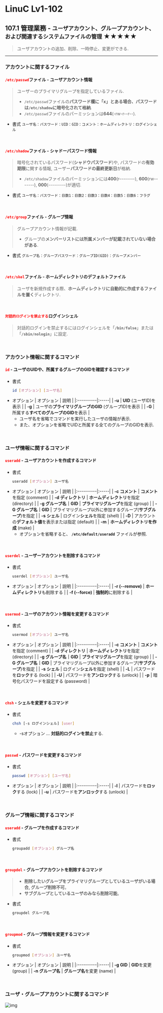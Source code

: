 # LinuC Lv1-102
## 107.1 管理業務 - `ユーザアカウント、グループアカウント、および関連するシステムファイルの管理` ★★★★★
> ユーザアカウントの追加、削除、一時停止、変更ができる.
---
### アカウントに関するファイル
#### <span style="color: red; ">**`/etc/passwd`**</span>ファイル - ユーザアカウント情報
> ユーザーのプライマリグループを指定しているファイル.
>- `/etc/passwd`ファイルの**パスワード欄に「x」とある場合、パスワードは`/etc/shadow`に暗号化されて格納**.
>- `/etc/passwd`ファイルのパーミッションは**644**(-rw-r--r--).
- 書式
    `ユーザ名：パスワード：UID：GID：コメント：ホームディレクトリ：ログインシェル`

</br>

#### <span style="color: red; ">**`/etc/shadow`**</span>ファイル - シャドーパスワード情報
> 暗号化されているパスワード(**シャドウパスワード**)や, パスワードの**有効期限**に関する情報, ユーザー**パスワードの最終更新日**が格納.
>- `/etc/shadow`ファイルのパーミッションには**400**(r--------), **600**(rw-------), **000**(---------)が適切.
- 書式
    `ユーザ名：パスワード：日数1：日数2：日数3：日数4：日数5：日数6：フラグ`

</br>

#### <span style="color: red; ">**`/etc/group`**</span>ファイル - グループ情報
> グループアカウント情報が記載.
>- グループの**メンバーリストには所属メンバーが記載されていない場合がある**.
- 書式
    `グループ名：グループパスワード：グループID(GID)：グループメンバー`

</br>

#### <span style="color: red; ">**`/etc/skel`**</span>ファイル - ホームディレクトリのデフォルトファイル
> ユーザを新規作成する際、**ホームディレクトリに自動的に作成するファイルを置く**ディレクトリ.

</br>

#### <span style="color: red; ">**`対話的ログインを禁止する`**</span>ログインシェル
> 対話的ログインを禁止するにはログインシェルを「**`/bin/false`**」または「**`/sbin/nologin`**」に設定.

</br>

### アカウント情報に関するコマンド
#### <span style="color: red; ">**`id`**</span> - ユーザのUIDや、所属するグループのGIDを確認するコマンド
- 書式
    ```sh
    id [オプション] [ユーザ名]
    ```
- オプション
    | オプション | 説明 |
    |:----------|:-----|
    | **-u** | **UID** (ユーザID)を表示 |
    | **-g** | ユーザの**プライマリグループのGID** (グループID)を表示 |
    | **-G** | 所属する**すべてのグループのGID**を表示 |
    - ユーザ名を省略でコマンドを実行したユーザの情報が表示.
    - また、オプションを省略でUIDと所属する全てのグループのGIDを表示.

</br>

### ユーザ情報に関するコマンド
#### <span style="color: red; ">**`useradd`**</span> - ユーザアカウントを作成するコマンド
- 書式
    ```sh
    useradd [オプション] ユーザ名
    ```
- オプション
    | オプション | 説明 |
    |:----------|:-----|
    | **-c コメント** | **コメント**を指定 (comment) |
    | **-d ディレクトリ** | **ホームディレクトリ**を指定 (directory) |
    | **-g グループ名｜GID** | **プライマリグループ**を指定 (group) |
    | **-G グループ名｜GID** | プライマリグループ以外に参加するグループ(**サブグループ**)を指定 |
    | **-s シェル** | ログイン**シェル**を指定 (shell) |
    | **-D** | アカウントの**デフォルト値**を表示または指定 (default) |
    | **-m** | **ホームディレクトリを作成** (make) |
    - オプションを省略すると、 **`/etc/default/useradd`** ファイルが参照.

</br>

#### <span style="color: red; ">**`userdel`**</span> - ユーザーアカウントを削除するコマンド
- 書式
    ```sh
    userdel [オプション] ユーザ名
    ```
- オプション
    | オプション | 説明 |
    |:----------|:-----|
    | **-r (--remove)** | **ホームディレクトリ**も削除する |
    | **-f (--force)** | **強制的**に削除する |

</br>

#### <span style="color: red; ">**`usermod`**</span> - ユーザのアカウント情報を変更するコマンド
- 書式
    ```sh
    usermod [オプション] ユーザ名
    ```
- オプション
    | オプション | 説明 |
    |:----------|:-----|
    | **-c コメント** | **コメント**を指定 (comment) |
    | **-d ディレクトリ** | **ホームディレクトリ**を指定 (directory) |
    | **-g グループ名｜GID** | **プライマリグループ**を指定 (group) |
    | **-G グループ名｜GID** | プライマリグループ以外に参加するグループ(**サブグループ**)を指定 |
    | **-s シェル** | ログイン**シェル**を指定 (shell) |
    | **-L** | パスワードを**ロック**する (lock) |
    | **-U** | パスワードを**アンロック**する (unlock) |
    | **-p** | 暗号化パスワードを設定する (password) |

</br>

#### <span style="color: red; ">**`chsh`**</span> - シェルを変更するコマンド
- 書式
    ```sh
    chsh [-s ログインシェル] [user]
    ```
    - -sオプション ... **対話的ログインを禁止**する.

</br>

#### <span style="color: red; ">**`passwd`**</span> - パスワードを変更するコマンド
- 書式
    ```sh
    passwd [オプション] [ユーザ名]
    ```
- オプション
    | オプション | 説明 |
    |:----------|:-----|
    | **-l** | パスワードを**ロック**する (lock) |
    | **-u** | パスワードを**アンロック**する (unlock) |

</br>

### グループ情報に関するコマンド
#### <span style="color: red; ">**`useradd`**</span> - グループを作成するコマンド
- 書式
    ```sh
    groupadd [オプション] グループ名
    ```

</br>

#### <span style="color: red; ">**`groupdel`**</span> - グループアカウントを削除するコマンド
>- **削除したいグループをプライマリグループとしているユーザがいる場合, グループ削除不可**。
>- **サブグループとしているユーザのみなら削除可能**。
- 書式
    ```sh
    groupdel グループ名
    ```

</br>

#### <span style="color: red; ">**`groupmod`**</span> - グループ情報を変更するコマンド
- 書式
    ```sh
    groupmod [オプション] ユーザ名
    ```
- オプション
    | オプション | 説明 |
    |:----------|:-----|
    | **-g GID** | **GID**を変更 (group) |
    | **-n グループ名** | **グループ名**を変更 (name) |

</br>

### ユーザ・グループアカウントに関するコマンド
![img](https://ping-t.com/mondai3/img/jpg/k21736.jpg)

</br>